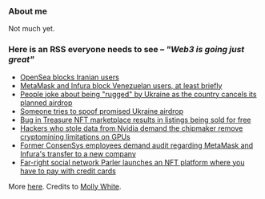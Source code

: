 ### About me
Not much yet.

### Here is an RSS everyone needs to see – *"Web3 is going just great"*
<!--START_SECTION:rss_feed-->
* [OpenSea blocks Iranian users](https:&#x2F;&#x2F;web3isgoinggreat.com&#x2F;single&#x2F;2022-03-03-3)
* [MetaMask and Infura block Venezuelan users, at least briefly](https:&#x2F;&#x2F;web3isgoinggreat.com&#x2F;single&#x2F;2022-03-03-2)
* [People joke about being &quot;rugged&quot; by Ukraine as the country cancels its planned airdrop](https:&#x2F;&#x2F;web3isgoinggreat.com&#x2F;single&#x2F;2022-03-03-1)
* [Someone tries to spoof promised Ukraine airdrop](https:&#x2F;&#x2F;web3isgoinggreat.com&#x2F;single&#x2F;2022-03-03-0)
* [Bug in Treasure NFT marketplace results in listings being sold for free](https:&#x2F;&#x2F;web3isgoinggreat.com&#x2F;single&#x2F;2022-03-02-0)
* [Hackers who stole data from Nvidia demand the chipmaker remove cryptomining limitations on GPUs](https:&#x2F;&#x2F;web3isgoinggreat.com&#x2F;single&#x2F;2022-03-01-2)
* [Former ConsenSys employees demand audit regarding MetaMask and Infura&#39;s transfer to a new company](https:&#x2F;&#x2F;web3isgoinggreat.com&#x2F;single&#x2F;2022-03-01-1)
* [Far-right social network Parler launches an NFT platform where you have to pay with credit cards](https:&#x2F;&#x2F;web3isgoinggreat.com&#x2F;single&#x2F;2022-03-01-0)
<!--END_SECTION:rss_feed-->
More [here](https://web3isgoinggreat.com/).
Credits to [Molly White](https://www.mollywhite.net/).

